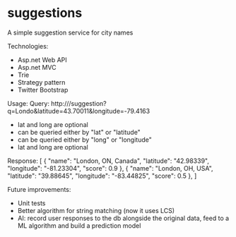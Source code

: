 # suggestions
  A simple suggestion service for city names

Technologies:
  - Asp.net Web API
  - Asp.net MVC
  - Trie
  - Strategy pattern
  - Twitter Bootstrap

Usage:
  Query:
  http://<host>/suggestion?q=Londo&latitude=43.70011&longitude=-79.4163
  - lat and long are optional
  - can be queried either by "lat" or "latitude"
  - can be queried either by "long" or "longitude"
  - lat and long are optional

  Response:
  [
      {
        "name": "London, ON, Canada",
        "latitude": "42.98339",
        "longitude": "-81.23304",
        "score": 0.9
      },
      {
        "name": "London, OH, USA",
        "latitude": "39.88645",
        "longitude": "-83.44825",
        "score": 0.5
      },
  ]
  
Future improvements:
  - Unit tests
  - Better algorithm for string matching (now it uses LCS)
  - AI: record user responses to the db alongside the original data, feed to a ML algorithm and build a prediction model
